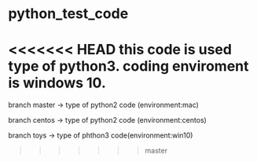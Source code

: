 # python_test_code

<<<<<<< HEAD
this code is used type of python3.
coding enviroment is windows 10.
=======

branch master -> type of python2 code (environment:mac)

branch centos -> type of python2 code (environment:centos)

branch toys -> type of phthon3 code(environment:win10)

>>>>>>> master
